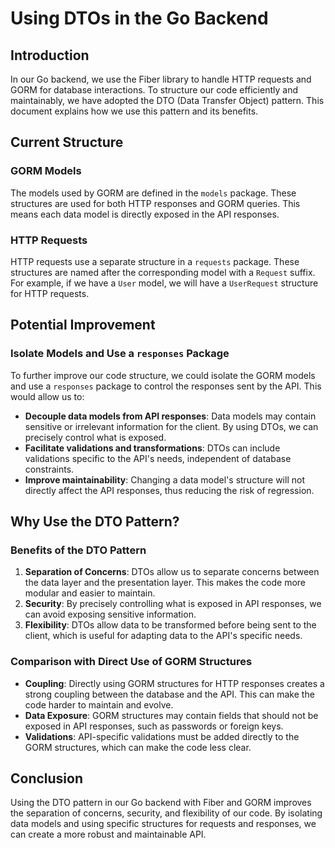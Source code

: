 # Using DTOs in the Go Backend

## Introduction

In our Go backend, we use the Fiber library to handle HTTP requests and GORM for database interactions. To structure our code efficiently and maintainably, we have adopted the DTO (Data Transfer Object) pattern. This document explains how we use this pattern and its benefits.

## Current Structure

### GORM Models

The models used by GORM are defined in the `models` package. These structures are used for both HTTP responses and GORM queries. This means each data model is directly exposed in the API responses.

### HTTP Requests

HTTP requests use a separate structure in a `requests` package. These structures are named after the corresponding model with a `Request` suffix. For example, if we have a `User` model, we will have a `UserRequest` structure for HTTP requests.

## Potential Improvement

### Isolate Models and Use a `responses` Package

To further improve our code structure, we could isolate the GORM models and use a `responses` package to control the responses sent by the API. This would allow us to:

- **Decouple data models from API responses**: Data models may contain sensitive or irrelevant information for the client. By using DTOs, we can precisely control what is exposed.
- **Facilitate validations and transformations**: DTOs can include validations specific to the API's needs, independent of database constraints.
- **Improve maintainability**: Changing a data model's structure will not directly affect the API responses, thus reducing the risk of regression.

## Why Use the DTO Pattern?

### Benefits of the DTO Pattern

1. **Separation of Concerns**: DTOs allow us to separate concerns between the data layer and the presentation layer. This makes the code more modular and easier to maintain.
2. **Security**: By precisely controlling what is exposed in API responses, we can avoid exposing sensitive information.
3. **Flexibility**: DTOs allow data to be transformed before being sent to the client, which is useful for adapting data to the API's specific needs.

### Comparison with Direct Use of GORM Structures

- **Coupling**: Directly using GORM structures for HTTP responses creates a strong coupling between the database and the API. This can make the code harder to maintain and evolve.
- **Data Exposure**: GORM structures may contain fields that should not be exposed in API responses, such as passwords or foreign keys.
- **Validations**: API-specific validations must be added directly to the GORM structures, which can make the code less clear.

## Conclusion

Using the DTO pattern in our Go backend with Fiber and GORM improves the separation of concerns, security, and flexibility of our code. By isolating data models and using specific structures for requests and responses, we can create a more robust and maintainable API.
